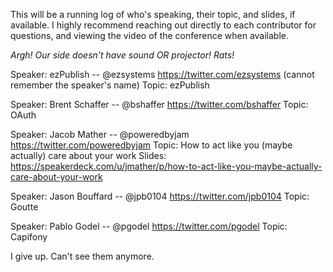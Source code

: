 This will be a running log of who's speaking, their topic,
and slides, if available. I highly recommend reaching out
directly to each contributor for questions, and viewing
the video of the conference when available.

_Argh! Our side doesn't have sound OR projector! Rats!_

Speaker: ezPublish -- @ezsystems https://twitter.com/ezsystems (cannot remember the speaker's name)
Topic: ezPublish

Speaker: Brent Schaffer -- @bshaffer https://twitter.com/bshaffer
Topic: OAuth

Speaker: Jacob Mather -- @poweredbyjam https://twitter.com/poweredbyjam
Topic: How to act like you (maybe actually) care about your work
Slides: https://speakerdeck.com/u/jmather/p/how-to-act-like-you-maybe-actually-care-about-your-work

Speaker: Jason Bouffard -- @jpb0104 https://twitter.com/jpb0104
Topic: Goutte

Speaker: Pablo Godel -- @pgodel https://twitter.com/pgodel
Topic: Capifony

I give up. Can't see them anymore.

